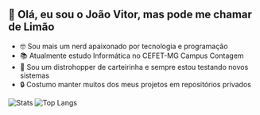 ## 🍋 Olá, eu sou o João Vitor, mas pode me chamar de Limão

- 🤓 Sou mais um nerd apaixonado por tecnologia e programação 
- 📚 Atualmente estudo Informática no CEFET-MG Campus Contagem
- 🐧 Sou um distrohopper de carteirinha e sempre estou testando novos sistemas
- 🔒 Costumo manter muitos dos meus projetos em repositórios privados

![Stats](https://github-readme-stats.vercel.app/api?username=SenhorLime&show_icons=true&theme=github_dark&hide_border=true&rank_icon=github&hide=issues)
![Top Langs](https://github-readme-stats.vercel.app/api/top-langs/?username=SenhorLime&layout=compact&theme=github_dark&hide_border=true&hide=portugol)
